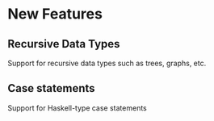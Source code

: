 # New Features

## Recursive Data Types

Support for recursive data types such as trees, graphs, etc.

## Case statements

Support for Haskell-type case statements
